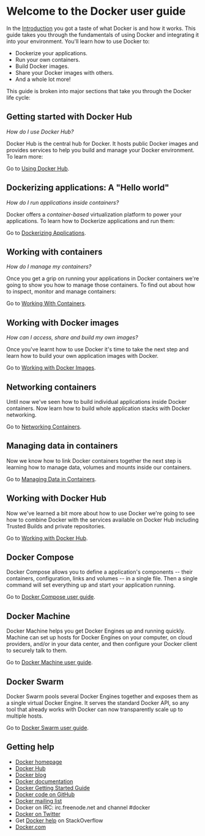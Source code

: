 <!--[metadata]>
+++
title = "The Docker user guide"
description = "The Docker user guide home page"
keywords = ["docker, introduction, documentation, about, technology, docker.io, user, guide, user's, manual, platform, framework, virtualization, home,  intro"]
[menu.main]
parent = "mn_fun_docker"
+++
<![end-metadata]-->

# Welcome to the Docker user guide

In the [Introduction](../misc) you got a taste of what Docker is and how it
works. This guide takes you through the fundamentals of using Docker and
integrating it into your environment. You'll learn how to use Docker to:

* Dockerize your applications.
* Run your own containers.
* Build Docker images.
* Share your Docker images with others.
* And a whole lot more!

This guide is broken into major sections that take you through the Docker life
cycle:

## Getting started with Docker Hub

*How do I use Docker Hub?*

Docker Hub is the central hub for Docker. It hosts public Docker images
and provides services to help you build and manage your Docker
environment. To learn more:

Go to [Using Docker Hub](https://docs.docker.com/docker-hub).

## Dockerizing applications: A "Hello world"

*How do I run applications inside containers?*

Docker offers a *container-based* virtualization platform to power your
applications. To learn how to Dockerize applications and run them:

Go to [Dockerizing Applications](dockerizing.md).


## Working with containers

*How do I manage my containers?*

Once you get a grip on running your applications in Docker containers
we're going to show you how to manage those containers. To find out
about how to inspect, monitor and manage containers:

Go to [Working With Containers](usingdocker.md).

## Working with Docker images

*How can I access, share and build my own images?*

Once you've learnt how to use Docker it's time to take the next step and
learn how to build your own application images with Docker.

Go to [Working with Docker Images](dockerimages.md).

## Networking containers

Until now we've seen how to build individual applications inside Docker
containers. Now learn how to build whole application stacks with Docker
networking.

Go to [Networking Containers](networkingcontainers.md).

## Managing data in containers

Now we know how to link Docker containers together the next step is
learning how to manage data, volumes and mounts inside our containers.

Go to [Managing Data in Containers](dockervolumes.md).

## Working with Docker Hub

Now we've learned a bit more about how to use Docker we're going to see
how to combine Docker with the services available on Docker Hub including
Trusted Builds and private repositories.

Go to [Working with Docker Hub](dockerrepos.md).

## Docker Compose

Docker Compose allows you to define a application's components -- their containers,
configuration, links and volumes -- in a single file. Then a single command
will set everything up and start your application running.

Go to [Docker Compose user guide](https://docs.docker.com/compose/).

## Docker Machine

Docker Machine helps you get Docker Engines up and running quickly. Machine
can set up hosts for Docker Engines on your computer, on cloud providers,
and/or in your data center, and then configure your Docker client to securely
talk to them.

Go to [Docker Machine user guide](https://docs.docker.com/machine/).

## Docker Swarm

Docker Swarm pools several Docker Engines together and exposes them as a single
virtual Docker Engine. It serves the standard Docker API, so any tool that already
works with Docker can now transparently scale up to multiple hosts.

Go to [Docker Swarm user guide](https://docs.docker.com/swarm/).

## Getting help

* [Docker homepage](https://www.docker.com/)
* [Docker Hub](https://hub.docker.com)
* [Docker blog](https://blog.docker.com/)
* [Docker documentation](https://docs.docker.com/)
* [Docker Getting Started Guide](https://docs.docker.com/mac/started/)
* [Docker code on GitHub](https://github.com/docker/docker)
* [Docker mailing
  list](https://groups.google.com/forum/#!forum/docker-user)
* Docker on IRC: irc.freenode.net and channel #docker
* [Docker on Twitter](https://twitter.com/docker)
* Get [Docker help](https://stackoverflow.com/search?q=docker) on
  StackOverflow
* [Docker.com](https://www.docker.com/)

